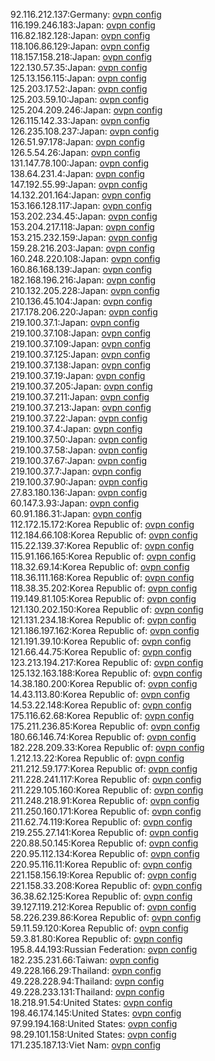 92.116.212.137:Germany: [ovpn config](vpn/92_116_212_137.ovpn)  
116.199.246.183:Japan: [ovpn config](vpn/116_199_246_183.ovpn)  
116.82.182.128:Japan: [ovpn config](vpn/116_82_182_128.ovpn)  
118.106.86.129:Japan: [ovpn config](vpn/118_106_86_129.ovpn)  
118.157.158.218:Japan: [ovpn config](vpn/118_157_158_218.ovpn)  
122.130.57.35:Japan: [ovpn config](vpn/122_130_57_35.ovpn)  
125.13.156.115:Japan: [ovpn config](vpn/125_13_156_115.ovpn)  
125.203.17.52:Japan: [ovpn config](vpn/125_203_17_52.ovpn)  
125.203.59.10:Japan: [ovpn config](vpn/125_203_59_10.ovpn)  
125.204.209.246:Japan: [ovpn config](vpn/125_204_209_246.ovpn)  
126.115.142.33:Japan: [ovpn config](vpn/126_115_142_33.ovpn)  
126.235.108.237:Japan: [ovpn config](vpn/126_235_108_237.ovpn)  
126.51.97.178:Japan: [ovpn config](vpn/126_51_97_178.ovpn)  
126.5.54.26:Japan: [ovpn config](vpn/126_5_54_26.ovpn)  
131.147.78.100:Japan: [ovpn config](vpn/131_147_78_100.ovpn)  
138.64.231.4:Japan: [ovpn config](vpn/138_64_231_4.ovpn)  
147.192.55.99:Japan: [ovpn config](vpn/147_192_55_99.ovpn)  
14.132.201.164:Japan: [ovpn config](vpn/14_132_201_164.ovpn)  
153.166.128.117:Japan: [ovpn config](vpn/153_166_128_117.ovpn)  
153.202.234.45:Japan: [ovpn config](vpn/153_202_234_45.ovpn)  
153.204.217.118:Japan: [ovpn config](vpn/153_204_217_118.ovpn)  
153.215.232.159:Japan: [ovpn config](vpn/153_215_232_159.ovpn)  
159.28.216.203:Japan: [ovpn config](vpn/159_28_216_203.ovpn)  
160.248.220.108:Japan: [ovpn config](vpn/160_248_220_108.ovpn)  
160.86.168.139:Japan: [ovpn config](vpn/160_86_168_139.ovpn)  
182.168.196.216:Japan: [ovpn config](vpn/182_168_196_216.ovpn)  
210.132.205.228:Japan: [ovpn config](vpn/210_132_205_228.ovpn)  
210.136.45.104:Japan: [ovpn config](vpn/210_136_45_104.ovpn)  
217.178.206.220:Japan: [ovpn config](vpn/217_178_206_220.ovpn)  
219.100.37.1:Japan: [ovpn config](vpn/219_100_37_1.ovpn)  
219.100.37.108:Japan: [ovpn config](vpn/219_100_37_108.ovpn)  
219.100.37.109:Japan: [ovpn config](vpn/219_100_37_109.ovpn)  
219.100.37.125:Japan: [ovpn config](vpn/219_100_37_125.ovpn)  
219.100.37.138:Japan: [ovpn config](vpn/219_100_37_138.ovpn)  
219.100.37.19:Japan: [ovpn config](vpn/219_100_37_19.ovpn)  
219.100.37.205:Japan: [ovpn config](vpn/219_100_37_205.ovpn)  
219.100.37.211:Japan: [ovpn config](vpn/219_100_37_211.ovpn)  
219.100.37.213:Japan: [ovpn config](vpn/219_100_37_213.ovpn)  
219.100.37.22:Japan: [ovpn config](vpn/219_100_37_22.ovpn)  
219.100.37.4:Japan: [ovpn config](vpn/219_100_37_4.ovpn)  
219.100.37.50:Japan: [ovpn config](vpn/219_100_37_50.ovpn)  
219.100.37.58:Japan: [ovpn config](vpn/219_100_37_58.ovpn)  
219.100.37.67:Japan: [ovpn config](vpn/219_100_37_67.ovpn)  
219.100.37.7:Japan: [ovpn config](vpn/219_100_37_7.ovpn)  
219.100.37.90:Japan: [ovpn config](vpn/219_100_37_90.ovpn)  
27.83.180.136:Japan: [ovpn config](vpn/27_83_180_136.ovpn)  
60.147.3.93:Japan: [ovpn config](vpn/60_147_3_93.ovpn)  
60.91.186.31:Japan: [ovpn config](vpn/60_91_186_31.ovpn)  
112.172.15.172:Korea Republic of: [ovpn config](vpn/112_172_15_172.ovpn)  
112.184.66.108:Korea Republic of: [ovpn config](vpn/112_184_66_108.ovpn)  
115.22.139.37:Korea Republic of: [ovpn config](vpn/115_22_139_37.ovpn)  
115.91.166.165:Korea Republic of: [ovpn config](vpn/115_91_166_165.ovpn)  
118.32.69.14:Korea Republic of: [ovpn config](vpn/118_32_69_14.ovpn)  
118.36.111.168:Korea Republic of: [ovpn config](vpn/118_36_111_168.ovpn)  
118.38.35.202:Korea Republic of: [ovpn config](vpn/118_38_35_202.ovpn)  
119.149.81.105:Korea Republic of: [ovpn config](vpn/119_149_81_105.ovpn)  
121.130.202.150:Korea Republic of: [ovpn config](vpn/121_130_202_150.ovpn)  
121.131.234.18:Korea Republic of: [ovpn config](vpn/121_131_234_18.ovpn)  
121.186.197.162:Korea Republic of: [ovpn config](vpn/121_186_197_162.ovpn)  
121.191.39.10:Korea Republic of: [ovpn config](vpn/121_191_39_10.ovpn)  
121.66.44.75:Korea Republic of: [ovpn config](vpn/121_66_44_75.ovpn)  
123.213.194.217:Korea Republic of: [ovpn config](vpn/123_213_194_217.ovpn)  
125.132.163.188:Korea Republic of: [ovpn config](vpn/125_132_163_188.ovpn)  
14.38.180.200:Korea Republic of: [ovpn config](vpn/14_38_180_200.ovpn)  
14.43.113.80:Korea Republic of: [ovpn config](vpn/14_43_113_80.ovpn)  
14.53.22.148:Korea Republic of: [ovpn config](vpn/14_53_22_148.ovpn)  
175.116.62.68:Korea Republic of: [ovpn config](vpn/175_116_62_68.ovpn)  
175.211.236.85:Korea Republic of: [ovpn config](vpn/175_211_236_85.ovpn)  
180.66.146.74:Korea Republic of: [ovpn config](vpn/180_66_146_74.ovpn)  
182.228.209.33:Korea Republic of: [ovpn config](vpn/182_228_209_33.ovpn)  
1.212.13.22:Korea Republic of: [ovpn config](vpn/1_212_13_22.ovpn)  
211.212.59.177:Korea Republic of: [ovpn config](vpn/211_212_59_177.ovpn)  
211.228.241.117:Korea Republic of: [ovpn config](vpn/211_228_241_117.ovpn)  
211.229.105.160:Korea Republic of: [ovpn config](vpn/211_229_105_160.ovpn)  
211.248.218.91:Korea Republic of: [ovpn config](vpn/211_248_218_91.ovpn)  
211.250.160.171:Korea Republic of: [ovpn config](vpn/211_250_160_171.ovpn)  
211.62.74.119:Korea Republic of: [ovpn config](vpn/211_62_74_119.ovpn)  
219.255.27.141:Korea Republic of: [ovpn config](vpn/219_255_27_141.ovpn)  
220.88.50.145:Korea Republic of: [ovpn config](vpn/220_88_50_145.ovpn)  
220.95.112.134:Korea Republic of: [ovpn config](vpn/220_95_112_134.ovpn)  
220.95.116.11:Korea Republic of: [ovpn config](vpn/220_95_116_11.ovpn)  
221.158.156.19:Korea Republic of: [ovpn config](vpn/221_158_156_19.ovpn)  
221.158.33.208:Korea Republic of: [ovpn config](vpn/221_158_33_208.ovpn)  
36.38.62.125:Korea Republic of: [ovpn config](vpn/36_38_62_125.ovpn)  
39.127.119.212:Korea Republic of: [ovpn config](vpn/39_127_119_212.ovpn)  
58.226.239.86:Korea Republic of: [ovpn config](vpn/58_226_239_86.ovpn)  
59.11.59.120:Korea Republic of: [ovpn config](vpn/59_11_59_120.ovpn)  
59.3.81.80:Korea Republic of: [ovpn config](vpn/59_3_81_80.ovpn)  
195.8.44.193:Russian Federation: [ovpn config](vpn/195_8_44_193.ovpn)  
182.235.231.66:Taiwan: [ovpn config](vpn/182_235_231_66.ovpn)  
49.228.166.29:Thailand: [ovpn config](vpn/49_228_166_29.ovpn)  
49.228.228.94:Thailand: [ovpn config](vpn/49_228_228_94.ovpn)  
49.228.233.131:Thailand: [ovpn config](vpn/49_228_233_131.ovpn)  
18.218.91.54:United States: [ovpn config](vpn/18_218_91_54.ovpn)  
198.46.174.145:United States: [ovpn config](vpn/198_46_174_145.ovpn)  
97.99.194.168:United States: [ovpn config](vpn/97_99_194_168.ovpn)  
98.29.101.158:United States: [ovpn config](vpn/98_29_101_158.ovpn)  
171.235.187.13:Viet Nam: [ovpn config](vpn/171_235_187_13.ovpn)  
